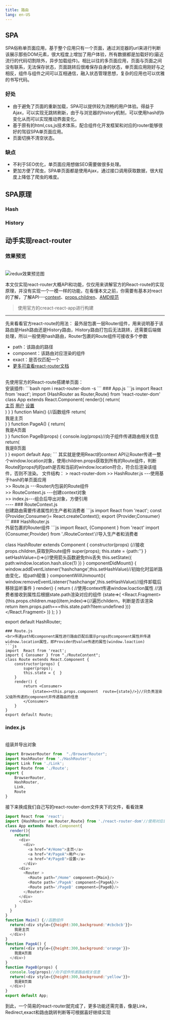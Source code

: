 ```yaml
---
title: 路由
lang: en-US
---
```

## SPA
SPA俗称单页面应用，基于整个应用只有一个页面，通过浏览器的url来进行判断该展示那些DOM元素，很大程度上增加了用户体验，所有数据都是加载好的(最近流行的代码切割除外，异步加载组件)。相比以往的多页面应用，页面与页面之间没有联系，无法保存状态，页面跳转后很难保存自身的状态，单页面应用刚好与之相反，组件与组件之间可以互相通信，融入状态管理思想，复杂的应用也可以优雅的书写代码。
### 好处
* 由于避免了页面的重新加载，SPA可以提供较为流畅的用户体验。得益于Ajax，可以实现无跳转刷新，由于与浏览器的history机制，可以使用hash的b变化从而可以实现推动界面变化。
* 基于原有的html,css,js技术体系，配合组件化开发框架和对应的router能够很好的驾驭SPA单页面应用。
* 页面切换不清空状态。
### 缺点
* 不利于SEO优化，单页面应用想做SEO需要做很多处理。
* 更加方便了爬虫，SPA单页面都是使用Ajax，通过接口调用获取数据，很大程度上降低了爬虫的难度。


## SPA原理
### Hash
### History
## 动手实现react-router 
### 效果预览
<br/>

<img :src="$withBase('./../imgs/react-route.gif')" alt="redux效果预览图">

本文仅实现react-router大概API和功能，仅仅用来讲解官方的React-route的实现原理，并没有实现一个一模一样的功能，在看懂本文之前，你需要有基本对react的了解，了解API---[context](https://jeryqwq.github.io/React.html#context)、[props.children](https://reactjs.org/docs/glossary.html#propschildren)、[AMD规范](https://jeryqwq.github.io/Base/CMDAMD.html#cmd规范)

>使用官方的creact-react-app进行构建<br/>
---
先来看看官方react-route的用法：
最外层包裹一层Router组件，用来说明基于该路由是Hash路由还是History路由，History路由打包后无法跳转，还需要后端做处理，所以一般使用hash路由，Router包裹的Route组件可接收多个参数
* path：该路由的路径
* component：该路由对应渲染的组件
* exact：是否仅匹配一个
* [更多可查看react-router文档](https://reacttraining.com/react-router/web/guides/quick-start)
<br>
先使用官方的React-route搭建单页面：<br>
安装插件:
```bash
npm i react-router-dom -s
```
### App.js
```js
import React from 'react';
import {HashRouter as Router,Route} from 'react-router-dom'
class App extends React.Component{
  render(){
    return(
      <div>
        <div>
          <a href="#/Home">主页</a>
          <a href="#/PageA">用户</a>
          <a href="#/PageB">设置</a>
        </div>
      <div>
        <Router >
          <Route path="/Home" component={Main}/>
          <Route path='/PageA' component={PageA}/>
          <Route path='/PageB' component={PageB}/>
        </Router>
      </div>
      </div>
    )
  }
}
function Main() {//函数组件
  return(<div style={{height:300,background:'#cbcbcb'}}>
    我是主页
  </div>)
}
function PageA() {
  return(<div style={{height:300,background:'orange'}}>
    我是A页面
  </div>)
}
function PageB(props) {
  console.log(props)//向子组件传递路由相关信息
  return(<div style={{height:300,background:'yellow'}}>
    我是B页面
  </div>)
}
export default App;
```
其实就是使用React的context API让Router传递一整个window.location对象，使用children.props获取到所有的Route组件，判断Route的props内的path是否和当前的window.location符合，符合后渲染该组件，否则不渲染。
文件结构：
> react-router-dom
>> HashRouter.js      ---使用基于hash的单页面应用 <br>
>> Route.js     ---Router内包装的Route组件<br>
>> RouteContext.js    ---创建context对象<br>
>> index.js---组合后导出对象，方便引用<br>
----
###  RouteContext.js 
<br>创建路由需要传递属性的生产者和消费者
```js
import React from 'react';
const {Provider,Consumer}= React.createContext();
export {Provider,Consumer}
```
### HashRouter.js
<br> 外层包裹的Router组件
```js
import React, {Component } from 'react'
import {Consumer,Provider} from './RouteContext'//导入生产者和消费者

class HashRouter extends Component {
    constructor(props) {//接收props.children,获取到Route组件
        super(props);
        this.state = {path:''}
    }
    setHashValue=()=>{//使用箭头函数避免this丢失
        this.setState({
            path:window.location.hash.slice(1)
        })
    }
    componentDidMount() {
        window.addEventListener('hashchange',this.setHashValue)//初始化时监听路由变化，给path赋值
    }
    componentWillUnmount(){
        window.removeEventListener('hashchange',this.setHashValue)//组件卸载后移除监听事件
    }
    render() { 
        return (
        <Provider value={window.location}>   //使用context传递window.loaction属性
            <Consumer>   //消费者接收到属性后根据state.path渲染对应的组件
                {state=>(
                    <React.Fragment>
                    {this.props.children.map((item,index)=>{//遍历childern，判断是否该渲染
                      return  item.props.path===this.state.path?item:undefined
                    })}
                </React.Fragment>
                )}
            </Consumer>
        </Provider>
        );
    }
}
 
export default HashRouter;
```
### Route.js
<br>传递path和component属性进行路由匹配后展示props的component属性并传递widnow.location属性，即Provider的value传递的属性(window.loaction)
```js
import  React from 'react';
import { Consumer } from "./RouteContent";
class Route extends React.Component {
    constructor(props) {
        super(props);
        this.state = {  }
    }
    render() { 
        return <Consumer>
            {state=><this.props.component  route={state}/>}//只负责渲染父级所传递的component并传递路由的信息
        </Consumer>
    }
}
export default Route;
```
### index.js 
<br>组装并导出对象
```js
import BrowserRouter from  "./BrowserRouter";
import HashRouter from './HashRouter';
import Link from './Link';
import Route from './Route';
export {
    BrowserRouter,
    HashRouter,
    Link,
    Route
}
```
接下来换成我们自己写的react-router-dom文件夹下的文件，看看效果
```js
import React from 'react';
import {HashRouter as Router,Route} from './react-router-dom'//使用对应目录下的文件导入自己的react-router-dom
class App extends React.Component{
  render(){
    return(
      <div>
        <div>
          <a href="#/Home">主页</a>
          <a href="#/PageA">用户</a>
          <a href="#/PageB">设置</a>
        </div>
      <div>
        <Router >
          <Route path="/Home" component={Main}/>
          <Route path='/PageA' component={PageA}/>
          <Route path='/PageB' component={PageB}/>
        </Router>
      </div>
      </div>
    )
  }
}
function Main() {//函数组件
  return(<div style={{height:300,background:'#cbcbcb'}}>
    我是主页
  </div>)
}
function PageA() {
  return(<div style={{height:300,background:'orange'}}>
    我是A页面
  </div>)
}
function PageB(props) {
  console.log(props)//向子组件传递路由相关信息
  return(<div style={{height:300,background:'yellow'}}>
    我是B页面
  </div>)
}
export default App;
```
到此，一个简易的react-router就完成了，更多功能还需完善，像是Link，Redirect,exact和路由跳转判断等可根据喜好继续实现